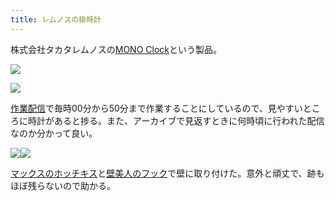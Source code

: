 ```yaml
---
title: レムノスの掛時計
---
```

株式会社タカタレムノスの[MONO Clock](https://www.amazon.co.jp/dp/B004UIT8BK)という製品。

![](https://lh3.googleusercontent.com/A9cIRHnFcU3XtO4a3xoSMIOaY4ziSELj-8vONSVUVU1TbKzVwFpsqn3wXrLtRV3lkz_6jijoJNBrC4mrZTAA8ocMgezSsUtUhTUzkzEPmEbEH7ApfD5poDPHGTel_74C5QRbGZKAiYOSPBQnsoSZp7EZT2NIvDenCYwGMPbUdwtwvzzhd0EU8oEmkn-j)

![](https://lh3.googleusercontent.com/WM1I2xOJ4yHBz_fSFw5VnbVmLz5kOFc3fS84A1hHp0uF9k5xWWTiGYm7jmdliIeQwQs_WyU_61z4N9_SHuk3pQLYDYwvHdNnCY6YKmpk9nn6LZI2Ywm1rHac4pCA_pK1UkGv12XZBoA6MBDu8PYzppdS99aPm8QBswrZwB08Q7P33uNdESx7C7DAQlUU)

[作業配信](https://www.youtube.com/channel/UC5s-KpSDGzxWPWNv94PnJHw)で毎時00分から50分まで作業することにしているので、見やすいところに時計があると捗る。また、アーカイブで見返すときに何時頃に行われた配信なのか分かって良い。

![](https://lh4.googleusercontent.com/qbnusZIJgl5VoPBWTY3V5kqIHpWMovEqSxTYqvgGlnhVW3r5BrcYUJetaXAeaaobDpGOesKfDGq1fbE7gBZYQvcGSsjUhSBughhR34JoMGzzk0gkhO8rnRyZhDyk6qUE41MYTeG5LVUrYUayGRGxcd57cT1fimjdjpkrU66SthMeXsPGQoHy7Yd-fVeS)![](https://lh4.googleusercontent.com/8pwJrkUCNXPYLtiVth0g2nADiSWIeKgaHGEqREQqmWFqvP-sVI1b72Mm7dWKu2E836SGPn1PfxedhqHz8-PlSinkZ02Zu6nnyaqRB0iJMmP5W_a4Gazk690bcnMQJ7m1JLUfdFl1lQtNuLAk4sxG7S6kygFAOr09AxbA9Ci4dlBwbdOOdYiTTJ-v7oxQ)

[マックスのホッチキス](https://www.amazon.co.jp/dp/B000O9WRWG)と[壁美人のフック](https://www.amazon.co.jp/dp/B00CU78TDG)で壁に取り付けた。意外と頑丈で、跡もほぼ残らないので助かる。

